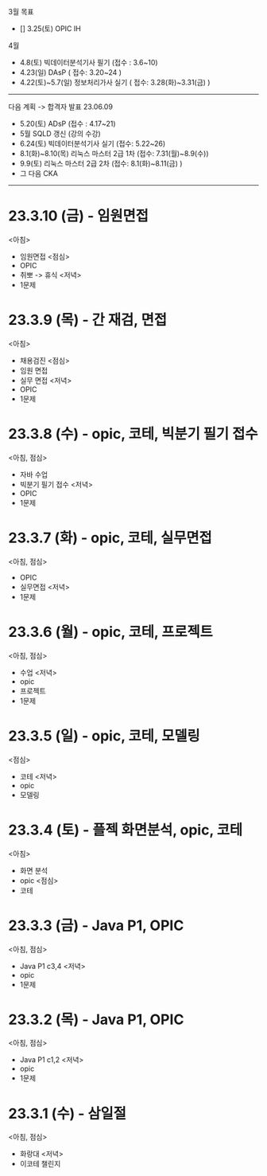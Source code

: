 3월 목표
- [] 3.25(토) OPIC IH

 4월
- 4.8(토) 빅데이터분석기사 필기 (접수 : 3.6~10)
- 4.23(일) DAsP ( 접수: 3.20~24 )
- 4.22(토)~5.7(일) 정보처리가사 실기 ( 접수: 3.28(화)~3.31(금) ) 

---
다음 계획
-> 합격자 발표 23.06.09
- 5.20(토) ADsP (접수 : 4.17~21)
- 5월 SQLD 갱신 (강의 수강)
- 6.24(토) 빅데이터분석기사 실기 (접수: 5.22~26)
- 8.1(화)~8.10(목) 리눅스 마스터 2급 1차 (접수: 7.31(월)~8.9(수))
- 9.9(토) 리눅스 마스터 2급 2차 (접수: 8.1(화)~8.11(금) )
- 그 다음 CKA

---
# 23.3.10 (금) - 임원면접
<아침>
- 임원면접
<점심>
- OPIC
- 취뽀 -> 휴식
<저녁>
- 1문제

# 23.3.9 (목) - 간 재검, 면접
<아침>
- 채용검진
<점심>
- 임원 면접
- 실무 면접
<저녁>
- OPIC
- 1문제

# 23.3.8 (수) - opic, 코테, 빅분기 필기 접수
<아침, 점심>
- 자바 수업
- 빅분기 필기 접수
<저녁>
- OPIC
- 1문제

# 23.3.7 (화) - opic, 코테, 실무면접
<아침, 점심>
- OPIC
- 실무면접
<저녁>
- 1문제

# 23.3.6 (월) - opic, 코테, 프로젝트
<아침, 점심>
- 수업
<저녁>
- opic
- 프로젝트 
- 1문제

# 23.3.5 (일) - opic, 코테, 모델링
<점심>
- 코테 
<저녁>
- opic
- 모델링

# 23.3.4 (토) - 플젝 화면분석, opic, 코테
<아침>
- 화면 분석
- opic
<점심>
- 코테 

# 23.3.3 (금) - Java P1, OPIC
<아침, 점심>
- Java P1 c3,4
<저녁>
- opic
- 1문제

# 23.3.2 (목) - Java P1, OPIC
<아침, 점심>
- Java P1 c1,2
<저녁>
- opic
- 1문제

# 23.3.1 (수) - 삼일절
<아침, 점심>
- 화랑대
<저녁>
- 이코테 챌린지